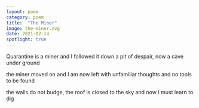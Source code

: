 ```yaml
---
layout: poem
category: poem
title:  "The Miner"
image: the-miner.svg
date: 2021-02-14
spotlight: true
---
```


Quarantine is a miner and I followed it down
a pit of despair, now a cave under ground

the miner moved on and I am now left
with unfamiliar thoughts and no tools to be found

the walls do not budge, the roof is closed to the sky
and now I must learn to dig
